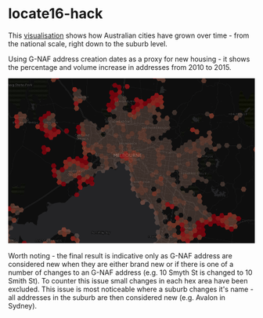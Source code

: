 # locate16-hack
This [visualisation](http://54.252.173.223/) shows how Australian cities have grown over time - from the national scale, right down to the suburb level.

Using G-NAF address creation dates as a proxy for new housing - it shows the percentage and volume increase in addresses from 2010 to 2015.

![locate16-hack-image.png](https://github.com/minus34/locate16-hack/blob/master/locate16-hack-image.png "New addresses around Melbourne")

Worth noting - the final result is indicative only as G-NAF address are considered new when they are either brand new or if there is one of a number of changes to an G-NAF address (e.g. 10 Smyth St is changed to 10 Smith St). To counter this issue small changes in each hex area have been excluded. This issue is most noticeable where a suburb changes it's name - all addresses in the suburb are then considered new (e.g. Avalon in Sydney).

